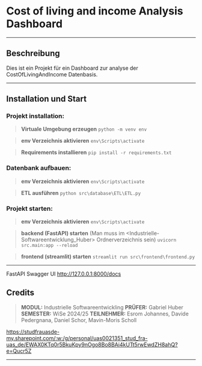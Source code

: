 # Cost of living and income Analysis Dashboard
---

## Beschreibung
Dies ist ein Projekt für ein Dashboard zur analyse der CostOfLivingAndIncome Datenbasis.

--- 
## Installation und Start
### Projekt installation:
> **Virtuale Umgebung erzeugen**
``` python -m venv env ```

> **env Verzeichnis aktivieren**
``` env\Scripts\activate ```

> **Requirements installieren**
``` pip install -r requirements.txt ```

### Datenbank aufbauen:
> **env Verzeichnis aktivieren**
``` env\Scripts\activate ```

> **ETL ausführen**
``` python src\database\ETL\ETL.py ```

### Projekt starten:
> **env Verzeichnis aktivieren**
``` env\Scripts\activate ```

> **backend (FastAPI) starten** (Man muss im <Industrielle-Softwareentwicklung_Huber> Ordnerverzeichnis sein)
``` uvicorn src.main:app --reload ```

> **frontend (streamlit) starten**
``` streamlit run src\frontend\frontend.py ```

---

FastAPI Swagger UI
http://127.0.0.1:8000/docs


## Credits

> **MODUL:** 
Industrielle Softwareentwickling
> **PRÜFER:** 
Gabriel Huber
> **SEMESTER:**
WiSe 2024/25
> **TEILNEHMER:**
Esrom Johannes, Davide Pedergnana, Daniel Schor, Mavin-Moris Scholl

https://studfrauasde-my.sharepoint.com/:w:/g/personal/uas0021351_stud_fra-uas_de/EWAX0KTq0r5BkuKpy9nOgo8Bo8BAi4kUTt5rwEwdZH8ahQ?e=Qucr5Z

---
